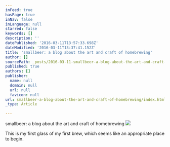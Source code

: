 ```yaml
---
inFeed: true
hasPage: true
inNav: false
inLanguage: null
starred: false
keywords: []
description: ''
datePublished: '2016-03-11T13:57:33.698Z'
dateModified: '2016-03-11T13:37:41.152Z'
title: 'smallbeer: a blog about the art and craft of homebrewing'
author: []
sourcePath: _posts/2016-03-11-smallbeer-a-blog-about-the-art-and-craft-of-homebrewing.md
published: true
authors: []
publisher:
  name: null
  domain: null
  url: null
  favicon: null
url: smallbeer-a-blog-about-the-art-and-craft-of-homebrewing/index.html
_type: Article

---
```

smallbeer: a blog about the art and craft of homebrewing
![](https://the-grid-user-content.s3-us-west-2.amazonaws.com/f0eaef66-42ed-4ed1-92a4-18175ec8dc46.jpg)

This is my first glass of my first brew, which seems like an appropriate place to begin.